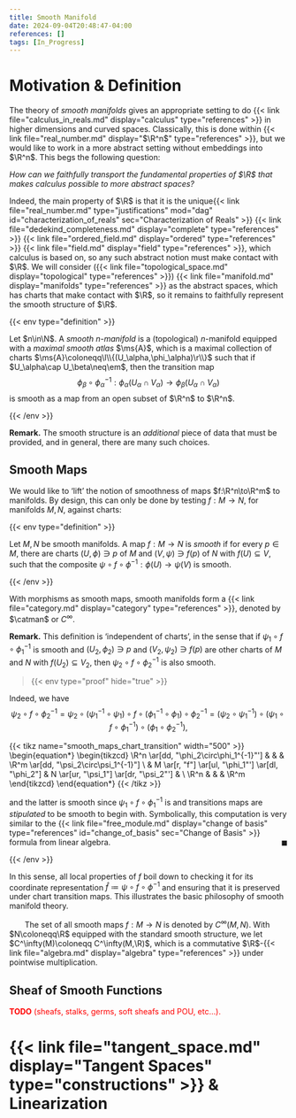 ```yaml
---
title: Smooth Manifold
date: 2024-09-04T20:48:47-04:00
references: []
tags: [In_Progress]
---
```


# Motivation & Definition

The theory of *smooth manifolds* gives an appropriate setting to do {{< link file="calculus_in_reals.md" display="calculus" type="references" >}} in higher dimensions and curved spaces. Classically, this is done within {{< link file="real_number.md" display="$\R^n$" type="references" >}}, but we would like to work in a more abstract setting without embeddings into $\R^n$. This begs the following question:

<div class="space"></div>
<div class="center">
    <i>How can we faithfully transport the fundamental properties of $\R$ that makes calculus possible to more abstract spaces?</i>
</div>
<div class="space"></div>

Indeed, the main property of $\R$ is that it is the unique{{< link file="real_number.md" type="justifications" mod="dag" id="characterization_of_reals" sec="Characterization of Reals" >}} {{< link file="dedekind_completeness.md" display="complete" type="references" >}} {{< link file="ordered_field.md" display="ordered" type="references" >}} {{< link file="field.md" display="field" type="references" >}}, which calculus is based on, so any such abstract notion must make contact with $\R$. We will consider ({{< link file="topological_space.md" display="topological" type="references" >}}) {{< link file="manifold.md" display="manifolds" type="references" >}} as the abstract spaces, which has charts that make contact with $\R$, so it remains to faithfully represent the smooth structure of $\R$.

{{< env type="definition" >}}

Let $n\in\N$. A *smooth $n$-manifold* is a (topological) $n$-manifold equipped with a *maximal smooth atlas* $\ms{A}$, which is a maximal collection of charts $\ms{A}\coloneqq\l\\{(U_\alpha,\phi_\alpha)\r\\}$ such that if $U_\alpha\cap U_\beta\neq\em$, then the transition map
$$\begin{equation}
    \phi_\beta\circ\phi_\alpha^{-1}:\phi_\alpha(U_\alpha\cap V_\alpha)\to\phi_\beta(U_\alpha\cap V_\alpha)
\end{equation}$$
is smooth as a map from an open subset of $\R^n$ to $\R^n$.

{{< /env >}}

**Remark.** The smooth structure is an *additional* piece of data that must be provided, and in general, there are many such choices.

<div class="space"></div>

## Smooth Maps

We would like to ‘lift’ the notion of smoothness of maps $f:\R^n\to\R^m$ to manifolds. By design, this can only be done by testing $f:M\to N$, for manifolds $M,N$, against charts:

{{< env type="definition" >}}

Let $M,N$ be smooth manifolds. A map $f:M\to N$ is *smooth* if for every $p\in M$, there are charts $(U,\phi)\ni p$ of $M$ and $(V,\psi)\ni f(p)$ of $N$ with $f(U)\subseteq V$, such that the composite $\psi\circ f\circ\phi^{-1}:\phi(U)\to\psi(V)$ is smooth.

{{< /env >}}

With morphisms as smooth maps, smooth manifolds form a {{< link file="category.md" display="category" type="references" >}}, denoted by $\catman$ or $C^\infty$.

<div class="space"></div>

**Remark.** This definition is ‘independent of charts’, in the sense that if $\psi_1\circ f\circ\phi_1^{-1}$ is smooth and $(U_2,\phi_2)\ni p$ and $(V_2,\psi_2)\ni f(p)$ are other charts of $M$ and $N$ with $f(U_2)\subseteq V_2$, then $\psi_2\circ f\circ\phi_2^{-1}$ is also smooth.

>{{< env type="proof" hide="true" >}}

Indeed, we have
$$\begin{equation}
    \psi_2\circ f\circ\phi_2^{-1}=\psi_2\circ(\psi_1^{-1}\circ\psi_1)\circ f\circ(\phi_1^{-1}\circ\phi_1)\circ\phi_2^{-1}=(\psi_2\circ\psi_1^{-1})\circ(\psi_1\circ f\circ\phi_1^{-1})\circ(\phi_1\circ\phi_2^{-1}),
\end{equation}$$

{{< tikz name="smooth_maps_chart_transition" width="500" >}}
\begin{equation*}
    \begin{tikzcd}
        \R^n \ar[dd, "\phi_2\circ\phi_1^{-1}"'] & & & \R^m \ar[dd, "\psi_2\circ\psi_1^{-1}"] \\
        & M \ar[r, "f"] \ar[ul, "\phi_1"'] \ar[dl, "\phi_2"] & N \ar[ur, "\psi_1"] \ar[dr, "\psi_2"'] & \\
        \R^n & & & \R^m
    \end{tikzcd}
\end{equation*}
{{< /tikz >}}

and the latter is smooth since $\psi_1\circ f\circ\phi_1^{-1}$ is and transitions maps are *stipulated* to be smooth to begin with. Symbolically, this computation is very similar to the {{< link file="free_module.md" display="change of basis" type="references" id="change_of_basis" sec="Change of Basis" >}} formula from linear algebra.<span style="float:right;">$\blacksquare$</span>

{{< /env >}}

In this sense, all local properties of $f$ boil down to checking it for its coordinate representation $\hat{f}\coloneqq\psi\circ f\circ\phi^{-1}$ and ensuring that it is preserved under chart transition maps. This illustrates the basic philosophy of smooth manifold theory.

<div class="space"></div>

&emsp;&emsp;The set of all smooth maps $f:M\to N$ is denoted by $C^\infty(M,N)$. With $N\coloneqq\R$ equipped with the standard smooth structure, we let $C^\infty(M)\coloneqq C^\infty(M,\R)$, which is a commutative $\R$-{{< link file="algebra.md" display="algebra" type="references" >}} under pointwise multiplication.

<div class="space"></div>

## Sheaf of Smooth Functions

<span style="color:red">**TODO** (sheafs, stalks, germs, soft sheafs and POU, etc...).</span>

# {{< link file="tangent_space.md" display="Tangent Spaces" type="constructions" >}} & Linearization
